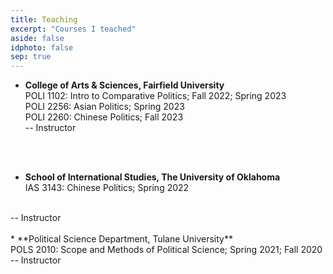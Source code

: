 ```yaml
---
title: Teaching
excerpt: "Courses I teached"
aside: false
idphoto: false
sep: true
---
```


* **College of Arts & Sciences, Fairfield University**<br/>
POLI 1102: Intro to Comparative Politics; Fall 2022; Spring 2023 <br/>
POLI 2256: Asian Politics; Spring 2023 <br/>
POLI 2260: Chinese Politics; Fall 2023 <br/>
-- Instructor
<br/>
<br/>

* **School of International Studies, The University of Oklahoma**<br/>
IAS 3143: Chinese Politics; Spring 2022
<br/>
-- Instructor
<br/>
<br/>
* **Political Science Department, Tulane University**<br/>
POLS 2010: Scope and Methods of Political Science; Spring 2021; Fall 2020
<br/>
-- Instructor 

